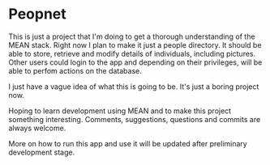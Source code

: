 # Peopnet
This is just a project that I'm doing to get a thorough understanding of the MEAN stack.
Right now I plan to make it just a people directory. It should be able to store, retrieve and modify
details of individuals, including pictures. Other users could login to the app and depending
on their privileges, will be able to perfom actions on the database.

I just have a vague idea of what this is going to be. It's just a boring project now.

Hoping to learn development using MEAN and to make this project something interesting.
Comments, suggestions, questions and commits are always welcome.

More on how to run this app and use it will be updated after preliminary development stage.